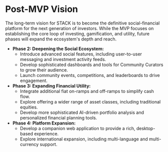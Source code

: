 # **Post-MVP Vision**

The long-term vision for STACK is to become the definitive social-financial platform for the next generation of investors. While the MVP focuses on establishing the core loop of investing, gamification, and utility, future phases will expand the ecosystem's depth and reach.

* **Phase 2: Deepening the Social Ecosystem:**
    * Introduce advanced social features, including user-to-user messaging and investment activity feeds.
    * Develop sophisticated dashboards and tools for Community Curators to grow their audience.
    * Launch community events, competitions, and leaderboards to drive engagement.
* **Phase 3: Expanding Financial Utility:**
    * Integrate additional fiat on-ramps and off-ramps to simplify cash flow.
    * Explore offering a wider range of asset classes, including traditional equities.
    * Develop more sophisticated AI-driven portfolio analysis and personalized financial planning tools.
* **Phase 4: Platform Expansion:**
    * Develop a companion web application to provide a rich, desktop-based experience.
    * Explore international expansion, including multi-language and multi-currency support.
